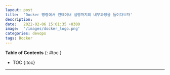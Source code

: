 ```yaml
---
layout: post
title:  'Docker 명령에서 컨테이너 실행까지의 내부과정을 들여다보자'
description:
date:   2022-02-06 15:01:35 +0300
image:  '/images/docker_logo.png'
categories: devops
tags: Docker
---
```


**Table of Contents**
{: #toc }
*  TOC
{:toc}

---
